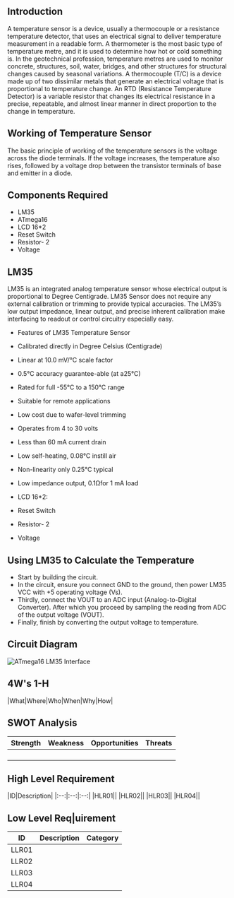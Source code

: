 ## Introduction
A temperature sensor is a device, usually a thermocouple or a resistance temperature detector, that uses an electrical signal to deliver temperature measurement in a readable form. A thermometer is the most basic type of temperature metre, and it is used to determine how hot or cold something is. In the geotechnical profession, temperature metres are used to monitor concrete, structures, soil, water, bridges, and other structures for structural changes caused by seasonal variations. A thermocouple (T/C) is a device made up of two dissimilar metals that generate an electrical voltage that is proportional to temperature change. An RTD (Resistance Temperature Detector) is a variable resistor that changes its electrical resistance in a precise, repeatable, and almost linear manner in direct proportion to the change in temperature.
## Working of Temperature Sensor
The basic principle of working of the temperature sensors is the voltage across the diode terminals. If the voltage increases, the temperature also rises, followed by a voltage drop between the transistor terminals of base and emitter in a diode.
## Components Required
-   LM35
-   ATmega16
-   LCD 16*2
-   Reset Switch
-   Resistor- 2
-   Voltage
## LM35
LM35 is an integrated analog temperature sensor whose electrical output is proportional to Degree Centigrade. LM35 Sensor does not require any external calibration or trimming to provide typical accuracies. The LM35’s low output impedance, linear output, and precise inherent calibration make interfacing to readout or control circuitry especially easy.
-   Features of LM35 Temperature Sensor
   -   Calibrated directly in Degree Celsius (Centigrade)
   -   Linear at 10.0 mV/°C scale factor
   -   0.5°C accuracy guarantee-able (at a25°C)
   -   Rated for full -55°C to a 150°C range
   -   Suitable for remote applications
   -   Low cost due to wafer-level trimming
   -   Operates from 4 to 30 volts
   -   Less than 60 mA current drain
   -   Low self-heating, 0.08°C instill air
   -   Non-linearity only 0.25°C typical
   -   Low impedance output, 0.1Ωfor 1 mA load   

-   LCD 16*2:
-   Reset Switch
-   Resistor- 2
-   Voltage
## Using LM35 to Calculate the Temperature
-   Start by building the circuit. 
-   In the circuit, ensure you connect GND to the ground, then power LM35 VCC with +5 operating voltage (Vs). 
-   Thirdly, connect the VOUT to an ADC input (Analog-to-Digital Converter). After which you proceed by sampling the reading from ADC of the output voltage (VOUT). 
-   Finally, finish by converting the output voltage to temperature.   
## Circuit Diagram
![ATmega16 LM35 Interface](https://user-images.githubusercontent.com/98877997/155834375-372f961a-6834-4faa-831c-3699c88823ee.png)
## 4W's 1-H
|What|Where|Who|When|Why|How|

## SWOT Analysis
|Strength|Weakness|Opportunities|Threats|
|:--:|:--:|:--:|:--:|
|||||
|||||
|||||
|||||

## High Level Requirement
|ID|Description|
|:--:|:--:|:--:|
|HLR01||
|HLR02||
|HLR03||
|HLR04||

## Low Level Req|uirement
|ID|Description|Category|
|:--:|:--:|:--:|
|LLR01||
|LLR02||
|LLR03||
|LLR04||
